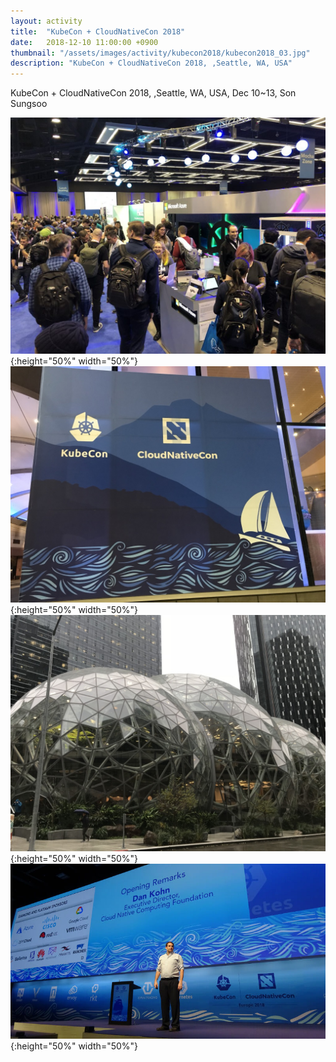 ```yaml
---
layout: activity
title:  "KubeCon + CloudNativeCon 2018"
date:   2018-12-10 11:00:00 +0900
thumbnail: "/assets/images/activity/kubecon2018/kubecon2018_03.jpg"
description: "KubeCon + CloudNativeCon 2018, ,Seattle, WA, USA"
---
```



KubeCon + CloudNativeCon 2018, ,Seattle, WA, USA, Dec 10~13, Son Sungsoo

![](/assets/images/activity/kubecon2018/kubecon2018_01.png){:height="50%" width="50%"}
![](/assets/images/activity/kubecon2018/kubecon2018_03.jpg){:height="50%" width="50%"}
![](/assets/images/activity/kubecon2018/kubecon2018_04.jpg){:height="50%" width="50%"}
![](/assets/images/activity/kubecon2018/kubecon2018_05.png){:height="50%" width="50%"}
